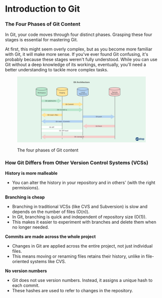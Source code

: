 # Introduction to Git

### The Four Phases of Git Content

In Git, your code moves through four distinct phases. Grasping these four stages is essential for mastering Git.

At first, this might seem overly complex, but as you become more familiar with Git, it will make more sense. If you've ever found Git confusing, it's probably because these stages weren't fully understood. While you can use Git without a deep knowledge of its workings, eventually, you'll need a better understanding to tackle more complex tasks.

<div data-full-width="false">

<figure><img src="../.gitbook/assets/6465f5b7125e4_what_is_git_1.jpg" alt=""><figcaption><p>The four phases of Git content</p></figcaption></figure>

</div>

### How Git Differs from Other Version Control Systems (VCSs)

**History is more malleable**

* You can alter the history in your repository and in others' (with the right permissions).

**Branching is cheap**

* Branching in traditional VCSs (like CVS and Subversion) is slow and depends on the number of files (O(n)).
* In Git, branching is quick and independent of repository size (O(1)).
* This makes it easier to experiment with branches and delete them when no longer needed.

**Commits are made across the whole project**

* Changes in Git are applied across the entire project, not just individual files.
* This means moving or renaming files retains their history, unlike in file-oriented systems like CVS.

**No version numbers**

* Git does not use version numbers. Instead, it assigns a unique hash to each commit.
* These hashes are used to refer to changes in the repository.

